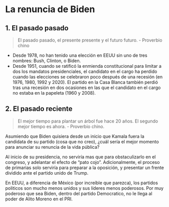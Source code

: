 # La renuncia de Biden

## 1. El pasado pasado

> El pasado pasado, el presente presente y el futuro futuro. - Proverbio chino

* Desde 1978, no han tenido una elección en EEUU sin uno de tres nombres: Bush, Clinton, o Biden.
* Desde 1951, cuando se ratificó la enmienda constitucional para limitar a dos los mandatos presidenciales, el candidato en el cargo ha perdido cuando las elecciones se celebraron poco después de una recesión (en 1976, 1980, 1992 y 2020). El partido en la Casa Blanca también perdió tras una recesión en dos ocasiones en las que el candidato en el cargo no estaba en la papeleta (1960 y 2008).


## 2. El pasado reciente

> El mejor tiempo para plantar un árbol fue hace 20 años. El segundo mejor tiempo es ahora. - Proverbio chino.

<!-- Pensando estrategicamente, hay pocos momentos buenos para anunciar que el presidente actual no se postilará para la reelección. Si lo anuncias en un momento muy temprano, el fenómeno del “pato cojo” toma efecto, y disminuye estrepitosamente su efectividad en el congreso, ya que se pierde la ilusión de poder continuar. -->

<!-- Adicionalmente, entre antes se anuncie la demisión de la vida pública, más tiempo se le da a la oposición -->


Asumiendo que Biden quisiera desde un inicio que Kamala fuera la candidata de su partido (cosa que no creo), ¿cuál sería el mejor momento para anunciar su renuncia de la vida pública?

Al inicio de su presidencia, no serviría mas que para obstaculizarlo en el congreso, y adelantar el efecto de “pato cojo”. Adicionalmente, el proceso de primarias solo serviría para preparar a la oposición, y presentar un frente dividido ante el partido unido de Trump.


En EEUU, a diferencia de México (por increíble que parezca), los partidos politicos son mucho menos unidos y sus líderes menos poderosos. Por muy poderoso que sea Biden, dentro del partido Democratico, no le llega al poder de Alito Moreno en el PRI.
